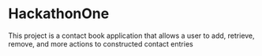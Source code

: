 # HackathonOne

This project is a contact book application that allows a user to add, retrieve, remove, and more actions to constructed contact entries
